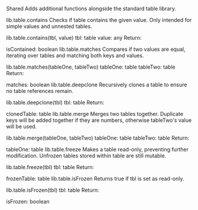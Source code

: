 Shared
Adds additional functions alongside the standard table library.

lib.table.contains
Checks if table contains the given value. Only intended for simple values and unnested tables.

lib.table.contains(tbl, value)
tbl: table
value: any
Return:

isContained: boolean
lib.table.matches
Compares if two values are equal, iterating over tables and matching both keys and values.

lib.table.matches(tableOne, tableTwo)
tableOne: table
tableTwo: table
Return:

matches: boolean
lib.table.deepclone
Recursively clones a table to ensure no table references remain.

lib.table.deepclone(tbl)
tbl: table
Return:

clonedTable: table
lib.table.merge
Merges two tables together. Duplicate keys will be added together if they are numbers, otherwise tableTwo's value will be used.

lib.table.merge(tableOne, tableTwo)
tableOne: table
tableTwo: table
Return:

tableOne: table
lib.table.freeze
Makes a table read-only, preventing further modification. Unfrozen tables stored within table are still mutable.

lib.table.freeze(tbl)
tbl: table
Return:

frozenTable: table
lib.table.isFrozen
Returns true if tbl is set as read-only.

lib.table.isFrozen(tbl)
tbl: table
Return:

isFrozen: boolean
